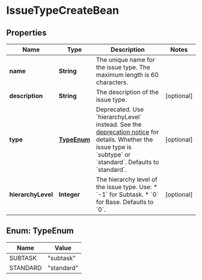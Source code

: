 

# IssueTypeCreateBean


## Properties

| Name | Type | Description | Notes |
|------------ | ------------- | ------------- | -------------|
|**name** | **String** | The unique name for the issue type. The maximum length is 60 characters. |  |
|**description** | **String** | The description of the issue type. |  [optional] |
|**type** | [**TypeEnum**](#TypeEnum) | Deprecated. Use &#x60;hierarchyLevel&#x60; instead. See the [deprecation notice](https://community.developer.atlassian.com/t/deprecation-of-the-epic-link-parent-link-and-other-related-fields-in-rest-apis-and-webhooks/54048) for details.  Whether the issue type is &#x60;subtype&#x60; or &#x60;standard&#x60;. Defaults to &#x60;standard&#x60;. |  [optional] |
|**hierarchyLevel** | **Integer** | The hierarchy level of the issue type. Use:   *  &#x60;-1&#x60; for Subtask.  *  &#x60;0&#x60; for Base.  Defaults to &#x60;0&#x60;. |  [optional] |



## Enum: TypeEnum

| Name | Value |
|---- | -----|
| SUBTASK | &quot;subtask&quot; |
| STANDARD | &quot;standard&quot; |



